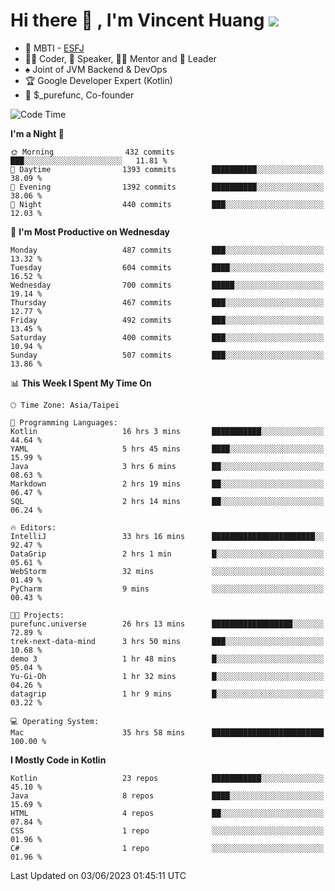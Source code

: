 # Hi there 👋 , I'm Vincent Huang ![](https://komarev.com/ghpvc/?username=Jian-Min-Huang)
- 👀 MBTI - [ESFJ](https://www.16personalities.com/esfj-personality)
- 👨‍💻 Coder, 🎤 Speaker, 👨‍🏫 Mentor and 🚀 Leader
- ♠️ Joint of JVM Backend & DevOps
- 🏆 Google Developer Expert (Kotlin)
- 💼 $_purefunc, Co-founder

<!--START_SECTION:waka-->
![Code Time](http://img.shields.io/badge/Code%20Time-2%2C107%20hrs%208%20mins-blue)

**I'm a Night 🦉** 

```text
🌞 Morning                432 commits         ███░░░░░░░░░░░░░░░░░░░░░░   11.81 % 
🌆 Daytime                1393 commits        ██████████░░░░░░░░░░░░░░░   38.09 % 
🌃 Evening                1392 commits        ██████████░░░░░░░░░░░░░░░   38.06 % 
🌙 Night                  440 commits         ███░░░░░░░░░░░░░░░░░░░░░░   12.03 % 
```
📅 **I'm Most Productive on Wednesday** 

```text
Monday                   487 commits         ███░░░░░░░░░░░░░░░░░░░░░░   13.32 % 
Tuesday                  604 commits         ████░░░░░░░░░░░░░░░░░░░░░   16.52 % 
Wednesday                700 commits         █████░░░░░░░░░░░░░░░░░░░░   19.14 % 
Thursday                 467 commits         ███░░░░░░░░░░░░░░░░░░░░░░   12.77 % 
Friday                   492 commits         ███░░░░░░░░░░░░░░░░░░░░░░   13.45 % 
Saturday                 400 commits         ███░░░░░░░░░░░░░░░░░░░░░░   10.94 % 
Sunday                   507 commits         ███░░░░░░░░░░░░░░░░░░░░░░   13.86 % 
```


📊 **This Week I Spent My Time On** 

```text
🕑︎ Time Zone: Asia/Taipei

💬 Programming Languages: 
Kotlin                   16 hrs 3 mins       ███████████░░░░░░░░░░░░░░   44.64 % 
YAML                     5 hrs 45 mins       ████░░░░░░░░░░░░░░░░░░░░░   15.99 % 
Java                     3 hrs 6 mins        ██░░░░░░░░░░░░░░░░░░░░░░░   08.63 % 
Markdown                 2 hrs 19 mins       ██░░░░░░░░░░░░░░░░░░░░░░░   06.47 % 
SQL                      2 hrs 14 mins       ██░░░░░░░░░░░░░░░░░░░░░░░   06.24 % 

🔥 Editors: 
IntelliJ                 33 hrs 16 mins      ███████████████████████░░   92.47 % 
DataGrip                 2 hrs 1 min         █░░░░░░░░░░░░░░░░░░░░░░░░   05.61 % 
WebStorm                 32 mins             ░░░░░░░░░░░░░░░░░░░░░░░░░   01.49 % 
PyCharm                  9 mins              ░░░░░░░░░░░░░░░░░░░░░░░░░   00.43 % 

🐱‍💻 Projects: 
purefunc.universe        26 hrs 13 mins      ██████████████████░░░░░░░   72.89 % 
trek-next-data-mind      3 hrs 50 mins       ███░░░░░░░░░░░░░░░░░░░░░░   10.68 % 
demo 3                   1 hr 48 mins        █░░░░░░░░░░░░░░░░░░░░░░░░   05.04 % 
Yu-Gi-Oh                 1 hr 32 mins        █░░░░░░░░░░░░░░░░░░░░░░░░   04.26 % 
datagrip                 1 hr 9 mins         █░░░░░░░░░░░░░░░░░░░░░░░░   03.22 % 

💻 Operating System: 
Mac                      35 hrs 58 mins      █████████████████████████   100.00 % 
```

**I Mostly Code in Kotlin** 

```text
Kotlin                   23 repos            ███████████░░░░░░░░░░░░░░   45.10 % 
Java                     8 repos             ████░░░░░░░░░░░░░░░░░░░░░   15.69 % 
HTML                     4 repos             ██░░░░░░░░░░░░░░░░░░░░░░░   07.84 % 
CSS                      1 repo              ░░░░░░░░░░░░░░░░░░░░░░░░░   01.96 % 
C#                       1 repo              ░░░░░░░░░░░░░░░░░░░░░░░░░   01.96 % 
```




 Last Updated on 03/06/2023 01:45:11 UTC
<!--END_SECTION:waka-->
